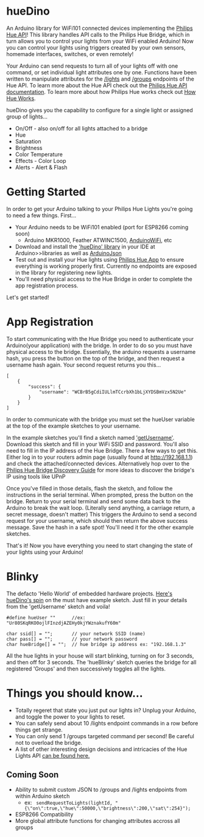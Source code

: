 # hueDino

An Arduino library for WiFi101 connected devices implementing the [Philips Hue API](https://developers.meethue.com/philips-hue-api)! This library handles API calls to the Philips Hue Bridge, which in turn allows you to control your lights from your WiFi enabled Arduino! Now you can control your lights using triggers created by your own sensors, homemade interfaces, switches, or even remotely! 

Your Arduino can send requests to turn all of your lights off with one command, or set individual light attributes one by one. Functions have been written to manipulate attributes for the [/lights](https://developers.meethue.com/documentation/lights-api) and [/groups](https://developers.meethue.com/documentation/groups-api) endpoints of the Hue API. To learn more about the Hue API check out the [Philips Hue API documentation](https://developers.meethue.com/philips-hue-api). To learn more about how Philips Hue works check out [How Hue Works](https://www.developers.meethue.com/documentation/how-hue-works).

hueDino gives you the capability to configure for a single light or assigned group of lights...

* On/Off - also on/off for all lights attached to a bridge
* Hue
* Saturation
* Brightness
* Color Temperature
* Effects - Color Loop
* Alerts - Alert & Flash


# Getting Started

In order to get your Arduino talking to your Philips Hue Lights you're going to need a few things. First...
*   Your Arduino needs to be WiFi101 enabled (port for ESP8266 coming soon)
    *  Arduino MKR1000, Feather ATWINC1500, [AnduinoWiFi](https://store.andium.com), etc
*   Download and install the ['hueDino' library](https://github.com/andium/hueDino/archive/master.zip) in your IDE at Arduino>>libraries as well as [ArduinoJson](https://github.com/bblanchon/ArduinoJson)
*   Test out and install your Hue lights using [Philips Hue App](http://www2.meethue.com/en-us/philipshueapp) to ensure everything is working properly first. Currently no endpoints are exposed in the library for registering new lights.
*   You'll need physical access to the Hue Bridge in order to complete the app registration process.

Let's get started!

# App Registration

To start communicating with the Hue Bridge you need to authenticate your Arduino(your application) with the bridge. In order to do so you must have physical access to the bridge. Essentially, the arduino requests a username hash, you press the button on the top of the bridge, and then request a username hash again. Your second request returns you this...

```
[
	{
		"success": {
			"username": "WCBrB5gCdiIULlmTCcrbXh1bLjXYDSBmVzx5N2Ue"
		}
	}
]
```
In order to communicate with the bridge you must set the hueUser variable at the top of the example sketches to your username.

In the example sketches you'll find a sketch named ['getUsername'](https://github.com/andium/hueDino/blob/master/examples/getUsername/getUsername.ino). Download this sketch and fill in your WiFi SSID and password. You'll also need to fill in the IP address of the Hue Bridge. There a few ways to get this. Either log in to your routers admin page (usually found at http://192.168.1.1) and check the attached/connected devices. Alternatively hop over to the [Philips Hue Bridge Discovery Guide](https://developers.meethue.com/documentation/hue-bridge-discovery) for more ideas to discover the bridge's IP using tools like UPnP

Once you've filled in those details, flash the sketch, and follow the instructions in the serial terminal. When prompted, press the button on the bridge. Return to your serial terminal and send some data back to the Arduino to break the wait loop. (Literally send anything, a carriage return, a secret message, doesn't matter) This triggers the Arduino to send a second request for your username, which should then return the above success message. Save the hash in a safe spot! You'll need it for the other example sketches.

That's it! Now you have everything you need to start changing the state of your lights using your Arduino!

# Blinky 

The defacto 'Hello World' of embedded hardware projects. [Here's hueDino's spin](https://github.com/andium/hueDino/blob/master/examples/hueBlinky/hueBlinky.ino) on the must have example sketch. Just fill in your details from the 'getUsername' sketch and voila! 
```
#define hueUser ""      //ex: "Ur80SKqRKO0ojlFInzdjAZEHy0kjYWznakufY60m"

char ssid[] = "";       // your network SSID (name)
char pass[] = "";       // your network password
char hueBridge[] = "";  // hue bridge ip address ex: "192.168.1.3"
```
All the hue lights in your house will start blinking, turning on for 3 seconds, and then off for 3 seconds. The 'hueBlinky' sketch queries the bridge for all registered 'Groups' and then successively toggles all the lights.


# Things you should know...

* Totally regeret that state you just put our lights in? Unplug your Arduino, and toggle the power to your lights to reset.
* You can safely send about 10 /lights endpoint commands in a row before things get strange.
* You can only send 1 /groups targeted command per second! Be careful not to overload the bridge.
* A list of other interesting design decisions and intricacies of the Hue Lights API [can be found here.](https://developers.meethue.com/things-you-need-know)


## Coming Soon
* Ability to submit custom JSON to /groups and /lights endpoints from within Arduino sketch
  * ex: ``` sendRequestToLights(lightId, "{\"on\":true,\"hue\":50000,\"brightness\":200,\"sat\":254}");```
* ESP8266 Compatibility
* More global attribute functions for changing attributes accross all groups

              

